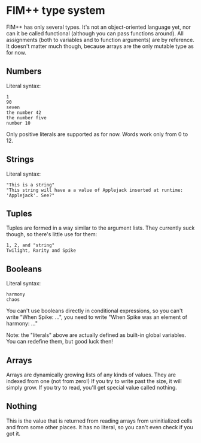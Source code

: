 FIM++ type system
===============

FIM++ has only several types. It's not an object-oriented language yet, nor can it be called functional (although you can pass functions around). All assignments (both to variables and to function arguments) are by reference. It doesn't matter much though, because arrays are the only mutable type as for now.

Numbers
------

Literal syntax:

    1
    90
    seven
    the number 42
    the number five
    number 10
    
Only positive literals are supported as for now. Words work only from 0 to 12.

Strings
-------

Literal syntax:

    "This is a string"
    "This string will have a a value of Applejack inserted at runtime: 'Applejack'. See?"
    
Tuples
-----

Tuples are formed in a way similar to the argument lists. They currently suck though, so there's little use for them:

    1, 2, and "string"
    Twilight, Rarity and Spike
    
Booleans
-------

Literal syntax:

    harmony
    chaos

You can't use booleans directly in conditional expressions, so you can't write "When Spike: ...", you need to write "When Spike was an element of harmony: ..."

Note: the "literals" above are actually defined as built-in global variables. You can redefine them, but good luck then!

Arrays
------

Arrays are dynamically growing lists of any kinds of values. They are indexed from one (not from zero!) If you try to write past the size, it will simply grow. If you try to read, you'll get special value called nothing.

Nothing
------

This is the value that is returned from reading arrays from uninitialized cells and from some other places. It has no literal, so you can't even check if you got it.

